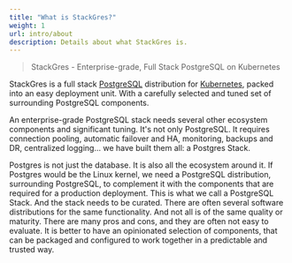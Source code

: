 ```yaml
---
title: "What is StackGres?"
weight: 1
url: intro/about
description: Details about what StackGres is.
---
```


> StackGres - Enterprise-grade, Full Stack PostgreSQL on Kubernetes

StackGres is a full stack [PostgreSQL](https://www.postgresql.org/) distribution for [Kubernetes](https://kubernetes.io/),
packed into an easy deployment unit. With a carefully selected and tuned set of surrounding PostgreSQL components.

An enterprise-grade PostgreSQL stack needs several other ecosystem components and significant tuning.
It's not only PostgreSQL. It requires connection pooling, automatic failover and HA, monitoring,
backups and DR, centralized logging… we have built them all: a Postgres Stack.

Postgres is not just the database. It is also all the ecosystem around it. If Postgres would be the
Linux kernel, we need a PostgreSQL distribution, surrounding PostgreSQL, to complement it with the
components that are required for a production deployment. This is what we call a PostgreSQL Stack.
And the stack needs to be curated. There are often several software distributions for the same functionality. And
not all is of the same quality or maturity. There are many pros and cons, and they are often not
easy to evaluate. It is better to have an opinionated selection of components, that can be packaged
and configured to work together in a predictable and trusted way.

